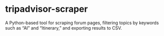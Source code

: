 # tripadvisor-scraper
 A Python-based tool for scraping forum pages, filtering topics by keywords such as “AI” and “Itinerary,” and exporting results to CSV.
